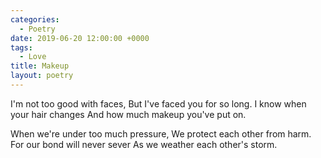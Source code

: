 ```yaml
---
categories:
  - Poetry
date: 2019-06-20 12:00:00 +0000
tags:
  - Love
title: Makeup
layout: poetry
---
```


I'm not too good with faces,
But I've faced you for so long.
I know when your hair changes
And how much makeup you've put on.

When we're under too much pressure,
We protect each other from harm.
For our bond will never sever
As we weather each other's storm.
